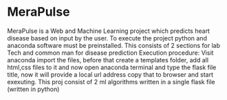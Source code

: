 # MeraPulse
MeraPulse is a Web and Machine Learning project which predicts heart disease based on input by the user.
To execute the project python and anaconda software must be preinstalled. 
This consists of 2 sections for lab Tech and common man for disease prediction 
Execution procedure: Visit anaconda import the files, before that create a templates folder, add all html,css files to it and now open anaconda terminal and type the flask file title, now  it will provide a local url address copy that to browser and start exexuting.
This proj consist of 2 ml algorithms written in a single flask file (written in python)
